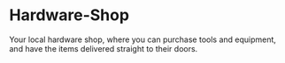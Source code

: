 # Hardware-Shop
Your local hardware shop, where you can purchase tools and equipment, and have the items delivered straight to their doors.
